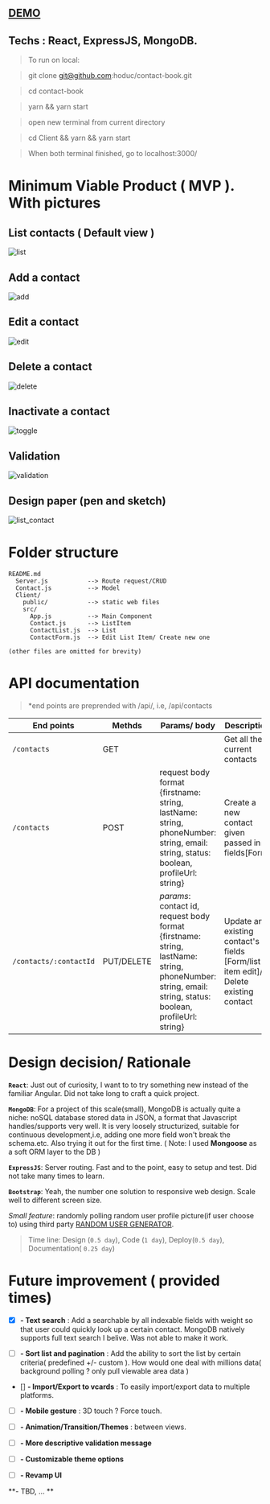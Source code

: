 ## [DEMO](http://murmuring-plateau-74881.herokuapp.com)

## Techs : React, ExpressJS, MongoDB. 

> To run on local:

> git clone git@github.com:hoduc/contact-book.git

> cd contact-book

> yarn && yarn start

> open new terminal from current directory

> cd Client && yarn && yarn start

> When both terminal finished, go to localhost:3000/

# Minimum Viable Product ( MVP ). With pictures

## List contacts ( Default view )

![list](https://raw.githubusercontent.com/hoduc/contact-book/master/demo/list.gif)

## Add a contact

![add](https://raw.githubusercontent.com/hoduc/contact-book/master/demo/add.gif)

## Edit a contact

![edit](https://raw.githubusercontent.com/hoduc/contact-book/master/demo/edit.gif)

## Delete a contact

![delete](https://raw.githubusercontent.com/hoduc/contact-book/master/demo/delete.gif)

## Inactivate a contact

![toggle](https://raw.githubusercontent.com/hoduc/contact-book/master/demo/toggle.gif)

## Validation

![validation](https://raw.githubusercontent.com/hoduc/contact-book/master/demo/validation.gif)

## Design paper (pen and sketch)

![list_contact](https://raw.githubusercontent.com/hoduc/contact-book/master/demo/design.jpg)


# Folder structure
```
README.md
  Server.js           --> Route request/CRUD
  Contact.js          --> Model
  Client/
    public/           --> static web files
    src/
      App.js          --> Main Component
      Contact.js      --> ListItem
      ContactList.js  --> List
      ContactForm.js  --> Edit List Item/ Create new one

(other files are omitted for brevity)
```

# API documentation

> *end points are preprended with /api/, i.e, /api/contacts

| End points | Methds | Params/ body | Description                  |
| --------- | ------ | ------------ | -----------------------------|
| `/contacts` | GET    |              | Get all the current contacts |
| `/contacts` | POST   | request body format {firstname: string, lastName: string, phoneNumber: string, email: string, status: boolean, profileUrl: string} | Create a new contact given passed in fields[Form]|
| `/contacts/:contactId` | PUT/DELETE | *params*: contact id, request body format {firstname: string, lastName: string, phoneNumber: string, email: string, status: boolean, profileUrl: string} | Update an existing contact's fields [Form/list item edit]/ Delete existing contact |


# Design decision/ Rationale

**`React`**: Just out of curiosity, I want to to try something new instead of the familiar Angular. Did not take long to craft a quick project.

**`MongoDB`**: For a project of this scale(small), MongoDB is actually quite a niche: noSQL database stored data in JSON, a format that Javascript handles/supports very well. It is very loosely structurized, suitable for continuous development,i.e, adding one more field won't break the schema.etc. Also trying it out for the first time.
( Note: I used **Mongoose** as a soft ORM layer to the DB )

**`ExpressJS`**: Server routing. Fast and to the point, easy to setup and test. Did not take many times to learn.

**`Bootstrap`**: Yeah, the number one solution to responsive web design. Scale well to different screen size.

*Small feature*: randomly polling random user profile picture(if user choose to) using third party [RANDOM USER GENERATOR](https://randomuser.me/).

> Time line: Design (`0.5 day`), Code (`1 day`), Deploy(`0.5 day`), Documentation( `0.25 day`)

# Future improvement ( provided times)


- [x] **- Text search** : Add a searchable by all indexable fields with weight so that user could quickly look up a certain contact. MongoDB natively supports full text search I belive. Was not able to make it work.

- [ ] **- Sort list and pagination** : Add the ability to sort the list by certain criteria( predefined +/- custom ). How would one deal with millions data( background polling ? only pull viewable area data )

- [] **- Import/Export to vcards** : To easily import/export data to multiple platforms. 

- [ ] **- Mobile gesture** : 3D touch ? Force touch.

- [ ] **- Animation/Transition/Themes** : between views.

- [ ] **- More descriptive validation message**

- [ ] **- Customizable theme options**

- [ ] **- Revamp UI**

**- TBD, ... **

